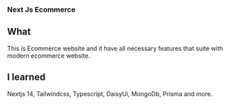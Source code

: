 ### Next Js Ecommerce 
## What
This is Ecommerce website and it have all necessary features that suite with modern ecommerce website. 

## I learned
Nextjs 14, Tailwindcss, Typescript, DaisyUi, MongoDb, Prisma and more.

